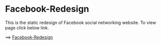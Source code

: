 Facebook-Redesign
=================

This is the static redesign of Facebook social networking website.
To view page click below link.

==> [Facebook-Redesign](http://eye3jdclo.dev.turbopag.es/)

